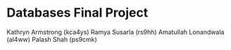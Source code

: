 # Databases Final Project

Kathryn Armstrong (kca4ys)
Ramya Susarla (rs9hh)
Amatullah Lonandwala (al4ww)
Palash Shah (ps9cmk)
